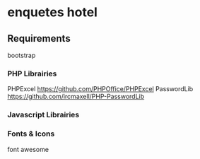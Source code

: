 # enquetes hotel




## Requirements
bootstrap

### PHP Librairies
PHPExcel https://github.com/PHPOffice/PHPExcel
PasswordLib https://github.com/ircmaxell/PHP-PasswordLib

### Javascript Librairies


### Fonts & Icons
font awesome